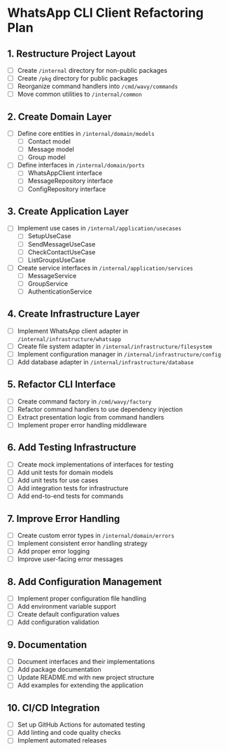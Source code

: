 # WhatsApp CLI Client Refactoring Plan

## 1. Restructure Project Layout

- [ ] Create `/internal` directory for non-public packages
- [ ] Create `/pkg` directory for public packages
- [ ] Reorganize command handlers into `/cmd/wavy/commands`
- [ ] Move common utilities to `/internal/common`

## 2. Create Domain Layer

- [ ] Define core entities in `/internal/domain/models`
  - [ ] Contact model
  - [ ] Message model
  - [ ] Group model
- [ ] Define interfaces in `/internal/domain/ports`
  - [ ] WhatsAppClient interface
  - [ ] MessageRepository interface
  - [ ] ConfigRepository interface

## 3. Create Application Layer

- [ ] Implement use cases in `/internal/application/usecases`
  - [ ] SetupUseCase
  - [ ] SendMessageUseCase
  - [ ] CheckContactUseCase
  - [ ] ListGroupsUseCase
- [ ] Create service interfaces in `/internal/application/services`
  - [ ] MessageService
  - [ ] GroupService
  - [ ] AuthenticationService

## 4. Create Infrastructure Layer

- [ ] Implement WhatsApp client adapter in `/internal/infrastructure/whatsapp`
- [ ] Create file system adapter in `/internal/infrastructure/filesystem`
- [ ] Implement configuration manager in `/internal/infrastructure/config`
- [ ] Add database adapter in `/internal/infrastructure/database`

## 5. Refactor CLI Interface

- [ ] Create command factory in `/cmd/wavy/factory`
- [ ] Refactor command handlers to use dependency injection
- [ ] Extract presentation logic from command handlers
- [ ] Implement proper error handling middleware

## 6. Add Testing Infrastructure

- [ ] Create mock implementations of interfaces for testing
- [ ] Add unit tests for domain models
- [ ] Add unit tests for use cases
- [ ] Add integration tests for infrastructure
- [ ] Add end-to-end tests for commands

## 7. Improve Error Handling

- [ ] Create custom error types in `/internal/domain/errors`
- [ ] Implement consistent error handling strategy
- [ ] Add proper error logging
- [ ] Improve user-facing error messages

## 8. Add Configuration Management

- [ ] Implement proper configuration file handling
- [ ] Add environment variable support
- [ ] Create default configuration values
- [ ] Add configuration validation

## 9. Documentation

- [ ] Document interfaces and their implementations
- [ ] Add package documentation
- [ ] Update README.md with new project structure
- [ ] Add examples for extending the application

## 10. CI/CD Integration

- [ ] Set up GitHub Actions for automated testing
- [ ] Add linting and code quality checks
- [ ] Implement automated releases
